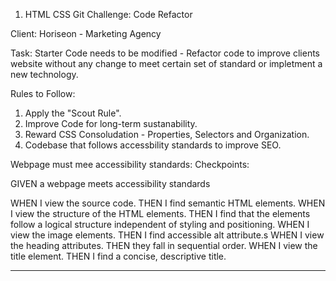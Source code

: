 1. HTML CSS Git Challenge: Code Refactor

Client: Horiseon - Marketing Agency

Task:
Starter Code needs to be modified - Refactor code to improve clients website without any change to
meet certain set of standard or impletment a new technology.

Rules to Follow:
1) Apply the "Scout Rule".
2) Improve Code for long-term sustanability.
3) Reward CSS Consoludation - Properties, Selectors and Organization. 
4) Codebase that follows accessbility standards to improve SEO.


 Webpage must mee accessibility standards:
 Checkpoints:

GIVEN a webpage meets accessibility standards

WHEN I view the source code.
THEN I find semantic HTML elements.
WHEN I view the structure of the HTML elements.
THEN I find that the elements follow a logical structure independent of styling and positioning.
WHEN I view the image elements.
THEN I find accessible alt attribute.s
WHEN I view the heading attributes.
THEN they fall in sequential order.
WHEN I view the title element.
THEN I find a concise, descriptive title.

___________________________________________